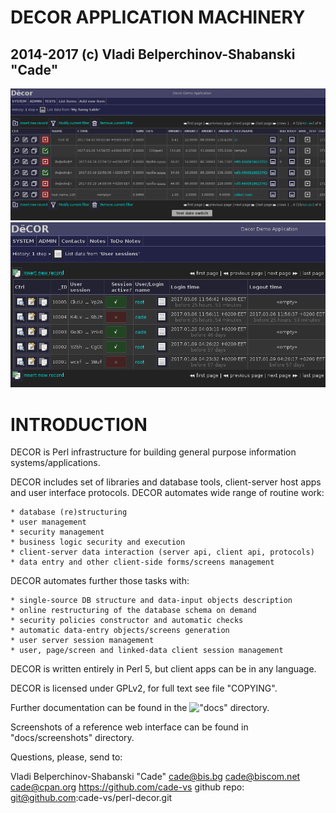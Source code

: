 


#  DECOR APPLICATION MACHINERY
##   2014-2017 (c) Vladi Belperchinov-Shabanski "Cade"

![DECOR Screenshot](docs/screenshots/localhost_2017-07-06_04-00-23.png)
![DECOR Screenshot](docs/screenshots/localhost_2017-03-07_13-50-43_excerpt.png)

#  INTRODUCTION

DECOR is Perl infrastructure for building general purpose information
systems/applications.

DECOR includes set of libraries and database tools, client-server host apps
and user interface protocols. DECOR automates wide range of routine work:

    * database (re)structuring
    * user management
    * security management
    * business logic security and execution
    * client-server data interaction (server api, client api, protocols)
    * data entry and other client-side forms/screens management

DECOR automates further those tasks with:

    * single-source DB structure and data-input objects description
    * online restructuring of the database schema on demand
    * security policies constructor and automatic checks
    * automatic data-entry objects/screens generation
    * user server session management
    * user, page/screen and linked-data client session management

DECOR is written entirely in Perl 5, but client apps can be in any language.

DECOR is licensed under GPLv2, for full text see file "COPYING".

Further documentation can be found in the !["docs"](docs) directory.

Screenshots of a reference web interface can be found in "docs/screenshots"
directory.

Questions, please, send to:

  Vladi Belperchinov-Shabanski "Cade"
  <cade@bis.bg> <cade@biscom.net> <cade@cpan.org>
  https://github.com/cade-vs
  github repo: git@github.com:cade-vs/perl-decor.git
